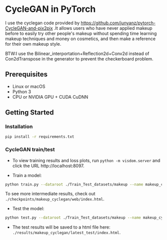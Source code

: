 # CycleGAN in PyTorch
I use the cyclegan code provided by https://github.com/junyanz/pytorch-CycleGAN-and-pix2pix .It allows users who have never applied makeup before to easily try other people's makeup without spending time learning makeup techniques and money on cosmetics, and then make a reference for their own makeup style.

BTW:I use the Bilinear_interportation+Reflection2d+Conv2d instead of Con2dTranspose in the generator to prevent the checkerboard problem.

## Prerequisites
- Linux or macOS
- Python 3
- CPU or NVIDIA GPU + CUDA CuDNN

## Getting Started
### Installation

```bash
pip install -r requirements.txt
```

### CycleGAN train/test

- To view training results and loss plots, run `python -m visdom.server` and click the URL http://localhost:8097.

- Train a model:

```bash
python train.py --dataroot ./Train_Test_datasets/makeup --name makeup_cyclegan --model cycle_gan
```
To see more intermediate results, check out `./checkpoints/makeup_cyclegan/web/index.html`.

- Test the model:

```bash
python test.py --dataroot ./Train_Test_datasets/makeup --name makeup_cyclegan --model cycle_gan
```
- The test results will be saved to a html file here: `./results/makeup_cyclegan/latest_test/index.html`.

